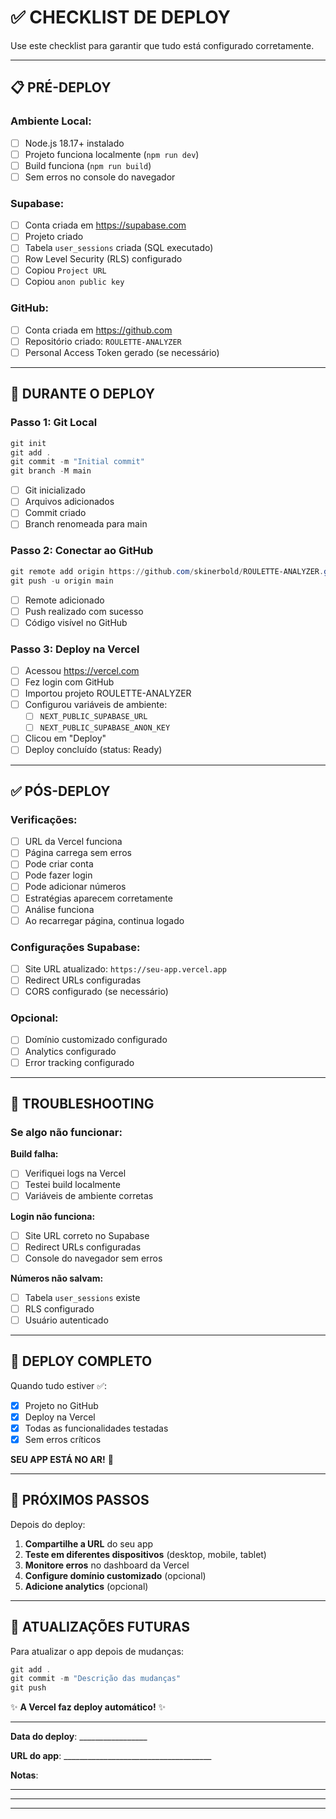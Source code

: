 # ✅ CHECKLIST DE DEPLOY

Use este checklist para garantir que tudo está configurado corretamente.

---

## 📋 **PRÉ-DEPLOY**

### **Ambiente Local:**
- [ ] Node.js 18.17+ instalado
- [ ] Projeto funciona localmente (`npm run dev`)
- [ ] Build funciona (`npm run build`)
- [ ] Sem erros no console do navegador

### **Supabase:**
- [ ] Conta criada em https://supabase.com
- [ ] Projeto criado
- [ ] Tabela `user_sessions` criada (SQL executado)
- [ ] Row Level Security (RLS) configurado
- [ ] Copiou `Project URL`
- [ ] Copiou `anon public key`

### **GitHub:**
- [ ] Conta criada em https://github.com
- [ ] Repositório criado: `ROULETTE-ANALYZER`
- [ ] Personal Access Token gerado (se necessário)

---

## 🚀 **DURANTE O DEPLOY**

### **Passo 1: Git Local**
```powershell
git init
git add .
git commit -m "Initial commit"
git branch -M main
```
- [ ] Git inicializado
- [ ] Arquivos adicionados
- [ ] Commit criado
- [ ] Branch renomeada para main

### **Passo 2: Conectar ao GitHub**
```powershell
git remote add origin https://github.com/skinerbold/ROULETTE-ANALYZER.git
git push -u origin main
```
- [ ] Remote adicionado
- [ ] Push realizado com sucesso
- [ ] Código visível no GitHub

### **Passo 3: Deploy na Vercel**
- [ ] Acessou https://vercel.com
- [ ] Fez login com GitHub
- [ ] Importou projeto ROULETTE-ANALYZER
- [ ] Configurou variáveis de ambiente:
  - [ ] `NEXT_PUBLIC_SUPABASE_URL`
  - [ ] `NEXT_PUBLIC_SUPABASE_ANON_KEY`
- [ ] Clicou em "Deploy"
- [ ] Deploy concluído (status: Ready)

---

## ✅ **PÓS-DEPLOY**

### **Verificações:**
- [ ] URL da Vercel funciona
- [ ] Página carrega sem erros
- [ ] Pode criar conta
- [ ] Pode fazer login
- [ ] Pode adicionar números
- [ ] Estratégias aparecem corretamente
- [ ] Análise funciona
- [ ] Ao recarregar página, continua logado

### **Configurações Supabase:**
- [ ] Site URL atualizado: `https://seu-app.vercel.app`
- [ ] Redirect URLs configuradas
- [ ] CORS configurado (se necessário)

### **Opcional:**
- [ ] Domínio customizado configurado
- [ ] Analytics configurado
- [ ] Error tracking configurado

---

## 🐛 **TROUBLESHOOTING**

### **Se algo não funcionar:**

**Build falha:**
- [ ] Verifiquei logs na Vercel
- [ ] Testei build localmente
- [ ] Variáveis de ambiente corretas

**Login não funciona:**
- [ ] Site URL correto no Supabase
- [ ] Redirect URLs configuradas
- [ ] Console do navegador sem erros

**Números não salvam:**
- [ ] Tabela `user_sessions` existe
- [ ] RLS configurado
- [ ] Usuário autenticado

---

## 🎉 **DEPLOY COMPLETO**

Quando tudo estiver ✅:

- [x] Projeto no GitHub
- [x] Deploy na Vercel
- [x] Todas as funcionalidades testadas
- [x] Sem erros críticos

**SEU APP ESTÁ NO AR!** 🚀

---

## 📝 **PRÓXIMOS PASSOS**

Depois do deploy:

1. **Compartilhe a URL** do seu app
2. **Teste em diferentes dispositivos** (desktop, mobile, tablet)
3. **Monitore erros** no dashboard da Vercel
4. **Configure domínio customizado** (opcional)
5. **Adicione analytics** (opcional)

---

## 🔄 **ATUALIZAÇÕES FUTURAS**

Para atualizar o app depois de mudanças:

```powershell
git add .
git commit -m "Descrição das mudanças"
git push
```

✨ **A Vercel faz deploy automático!** ✨

---

**Data do deploy**: _________________

**URL do app**: _____________________________________

**Notas**: 

_______________________________________________________

_______________________________________________________

_______________________________________________________
